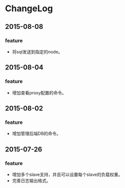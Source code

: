 # ChangeLog

## 2015-08-08
### feature
* 将sql发送到指定的node。

## 2015-08-04
### feature
* 增加查看proxy配置的命令。

## 2015-08-02
### feature
* 增加管理后端DB的命令。

## 2015-07-26
### feature
* 增加多个slave支持，并且可以设置每个slave的负载权重。
* 完善日志输出格式。

	